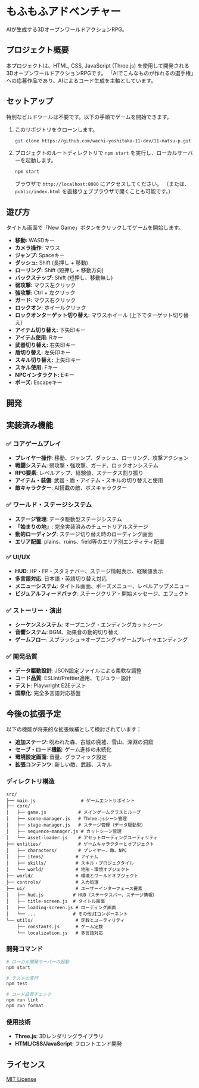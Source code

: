 # もふもふアドベンチャー

AIが生成する3DオープンワールドアクションRPG。

## プロジェクト概要

本プロジェクトは、HTML, CSS, JavaScript (Three.js) を使用して開発される3DオープンワールドアクションRPGです。
「AIでこんなものが作れるの選手権」への応募作品であり、AIによるコード生成を主軸としています。

## セットアップ

特別なビルドツールは不要です。以下の手順でゲームを開始できます。

1.  このリポジトリをクローンします。
    ```bash
    git clone https://github.com/wachi-yoshitaka-11-dev/11-matsu-p.git
    ```
2.  プロジェクトのルートディレクトリで `npm start` を実行し、ローカルサーバーを起動します。
    ```bash
    npm start
    ```
    ブラウザで `http://localhost:8080` にアクセスしてください。
    （または、`public/index.html` を直接ウェブブラウザで開くことも可能です。）

## 遊び方

タイトル画面で「New Game」ボタンをクリックしてゲームを開始します。

- **移動:** WASDキー
- **カメラ操作:** マウス
- **ジャンプ:** Spaceキー
- **ダッシュ:** Shift (長押し + 移動)
- **ローリング:** Shift (短押し + 移動方向)
- **バックステップ:** Shift (短押し、移動無し)
- **弱攻撃:** マウス左クリック
- **強攻撃:** Ctrl + 左クリック
- **ガード:** マウス右クリック
- **ロックオン:** ホイールクリック
- **ロックオンターゲット切り替え:** マウスホイール (上下でターゲット切り替え)
- **アイテム切り替え:** 下矢印キー
- **アイテム使用:** Rキー
- **武器切り替え:** 右矢印キー
- **盾切り替え:** 左矢印キー
- **スキル切り替え:** 上矢印キー
- **スキル使用:** Fキー
- **NPCインタラクト:** Eキー
- **ポーズ:** Escapeキー

## 開発

## 実装済み機能

### ✅ コアゲームプレイ

- **プレイヤー操作**: 移動、ジャンプ、ダッシュ、ローリング、攻撃アクション
- **戦闘システム**: 弱攻撃・強攻撃、ガード、ロックオンシステム
- **RPG要素**: レベルアップ、経験値、ステータス割り振り
- **アイテム・装備**: 武器・盾・アイテム・スキルの切り替えと使用
- **敵キャラクター**: AI搭載の敵、ボスキャラクター

### ✅ ワールド・ステージシステム

- **ステージ管理**: データ駆動型ステージシステム
- **「始まりの地」**: 完全実装済みのチュートリアルステージ
- **動的ローディング**: ステージ切り替え時のローディング画面
- **エリア配置**: plains、ruins、field等のエリア別エンティティ配置

### ✅ UI/UX

- **HUD**: HP・FP・スタミナバー、ステージ情報表示、経験値表示
- **多言語対応**: 日本語・英語切り替え対応
- **メニューシステム**: タイトル画面、ポーズメニュー、レベルアップメニュー
- **ビジュアルフィードバック**: ステージクリア・開始メッセージ、エフェクト

### ✅ ストーリー・演出

- **シーケンスシステム**: オープニング・エンディングカットシーン
- **音響システム**: BGM、効果音の動的切り替え
- **ゲームフロー**: スプラッシュ→オープニング→ゲームプレイ→エンディング

### ✅ 開発品質

- **データ駆動設計**: JSON設定ファイルによる柔軟な調整
- **コード品質**: ESLint/Prettier適用、モジュラー設計
- **テスト**: Playwright E2Eテスト
- **国際化**: 完全多言語対応基盤

## 今後の拡張予定

以下の機能が将来的な拡張候補として検討されています：

- **追加ステージ**: 呪われた森、古城の廃墟、雪山、深淵の洞窟
- **セーブ・ロード機能**: ゲーム進捗の永続化
- **環境設定画面**: 音量、グラフィック設定
- **拡張コンテンツ**: 新しい敵、武器、スキル

### ディレクトリ構造

```
src/
├── main.js                 # ゲームエントリポイント
├── core/
│   ├── game.js            # メインゲームクラスとループ
│   ├── scene-manager.js   # Three.jsシーン管理
│   ├── stage-manager.js   # ステージ管理（データ駆動型）
│   ├── sequence-manager.js # カットシーン管理
│   └── asset-loader.js    # アセットローディングユーティリティ
├── entities/              # ゲームキャラクターとオブジェクト
│   ├── characters/        # プレイヤー、敵、NPC
│   ├── items/            # アイテム
│   ├── skills/           # スキル・プロジェクタイル
│   └── world/            # 地形・環境オブジェクト
├── world/                # 環境とワールドオブジェクト
├── controls/             # 入力処理
├── ui/                   # ユーザーインターフェース要素
│   ├── hud.js           # HUD（ステータスバー、ステージ情報）
│   ├── title-screen.js  # タイトル画面
│   ├── loading-screen.js # ローディング画面
│   └── ...              # その他UIコンポーネント
└── utils/                # 定数とユーティリティ
    ├── constants.js      # ゲーム定数
    └── localization.js   # 多言語対応
```

### 開発コマンド

```bash
# ローカル開発サーバーの起動
npm start

# テストの実行
npm test

# コード品質チェック
npm run lint
npm run format
```

### 使用技術

- **Three.js**: 3Dレンダリングライブラリ
- **HTML/CSS/JavaScript**: フロントエンド開発

## ライセンス

[MIT License](LICENSE.md)
